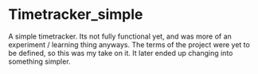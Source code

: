 Timetracker_simple
==================

A simple timetracker.  Its not fully functional yet, and was more of an experiment / learning thing anyways.  The terms of the project were yet to be defined, so this was my take on it.  It later ended up changing into something simpler.
